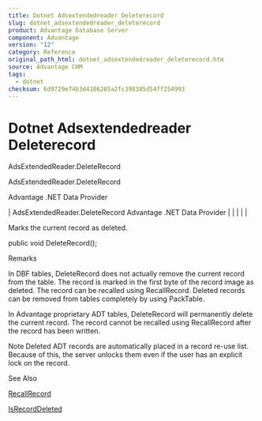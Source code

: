 ```yaml
---
title: Dotnet Adsextendedreader Deleterecord
slug: dotnet_adsextendedreader_deleterecord
product: Advantage Database Server
component: Advantage
version: "12"
category: Reference
original_path_html: dotnet_adsextendedreader_deleterecord.htm
source: Advantage CHM
tags:
  - dotnet
checksum: 6d9729e74b3d4186285a2fc398385d54ff254993
---
```


# Dotnet Adsextendedreader Deleterecord

AdsExtendedReader.DeleteRecord

AdsExtendedReader.DeleteRecord

Advantage .NET Data Provider

| AdsExtendedReader.DeleteRecord  Advantage .NET Data Provider |  |  |  |  |

Marks the current record as deleted.

public void DeleteRecord();

Remarks

In DBF tables, DeleteRecord does not actually remove the current record from the table. The record is marked in the first byte of the record image as deleted. The record can be recalled using RecallRecord. Deleted records can be removed from tables completely by using PackTable.

In Advantage proprietary ADT tables, DeleteRecord will permanently delete the current record. The record cannot be recalled using RecallRecord after the record has been written.

Note Deleted ADT records are automatically placed in a record re-use list. Because of this, the server unlocks them even if the user has an explicit lock on the record.

See Also

[RecallRecord](dotnet_adsextendedreader_recallrecord.md)

[IsRecordDeleted](dotnet_adsextendedreader_isrecorddeleted.md)
